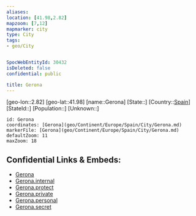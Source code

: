 ```yaml
---
aliases: 
location: [41.98,2.82]
mapzoom: [7,12] 
mapmarker: city 
type: City
tags:
- geo/City


SpocWebEntityId: 30432
isDeleted: false
confidential: public

title: Gerona
---
```

[geo-lon::2.82]
[geo-lat::41.98]
[name::Gerona]
[State::]
[Country::[Spain](geo/Continent/Europe/Spain.md)]
[StateId::]
[Population::]
[Unknown::]


```leaflet
id: Gerona
coordinates: [Gerona](geo/Continent/Europe/Spain/City/Gerona.md)
markerFile: [Gerona](geo/Continent/Europe/Spain/City/Gerona.md)
defaultZoom: 11 
maxZoom: 18
```


## Confidential Links & Embeds: 
- [Gerona](../../../../../../_public/geo/Continent/Europe/Spain/City/Gerona.md) 
- [Gerona.internal](../../../../../../_internal/geo/Continent/Europe/Spain/City/Gerona.internal.md) 
- [Gerona.protect](../../../../../../_protect/geo/Continent/Europe/Spain/City/Gerona.protect.md) 
- [Gerona.private](../../../../../../_private/geo/Continent/Europe/Spain/City/Gerona.private.md) 
- [Gerona.personal](../../../../../../_personal/geo/Continent/Europe/Spain/City/Gerona.personal.md) 
- [Gerona.secret](../../../../../../_secret/geo/Continent/Europe/Spain/City/Gerona.secret.md) 
